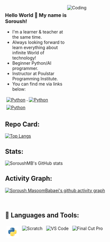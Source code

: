 <img align="right" alt="Coding" width="300" height="300" src="https://img.pikbest.com/backgrounds/20190909/future-ai-sense-technology-gif-background_2841170.jpg!c1024wm0">


### Hello World 👋 My name is Soroush!
- I'm a learner & teacher at the same time.
- Always looking forward to learn everything about infinite World of technology!
- Beginner Python/AI programmer.
- Instructor at Poulstar Programming Institute.
- You can find me via links below:

<p>
 <a href="https://github.com/SoroushMB" target="_blank" rel="noopener noreferrer"> <img src="https://images.unsplash.com/photo-1611262588019-db6cc2032da3?ixlib=rb-1.2.1&ixid=MnwxMjA3fDB8MHxwaG90by1wYWdlfHx8fGVufDB8fHx8&auto=format&fit=crop&w=774&q=80" alt="Python" height="40" style="vertical-align:top; margin:4px"> </a>
 <a href="https://linkedin.com/in/soroush-masoombabaei" target="_blank" rel="noopener noreferrer"> <img src="https://images.unsplash.com/photo-1611944212129-29977ae1398c?ixlib=rb-1.2.1&ixid=MnwxMjA3fDB8MHxwaG90by1wYWdlfHx8fGVufDB8fHx8&auto=format&fit=crop&w=774&q=80" alt="Python" height="40" style="vertical-align:top; margin:4px"></a>
 <a href="https://instagram.com/protechbites?igshid=YmMyMTA2M2Y=" target="_blank" rel="noopener noreferrer"> <img src="https://images.unsplash.com/photo-1611262588024-d12430b98920?ixlib=rb-1.2.1&ixid=MnwxMjA3fDB8MHxwaG90by1wYWdlfHx8fGVufDB8fHx8&auto=format&fit=crop&w=774&q=80" alt="Python" height="40" style="vertical-align:top; margin:4px"></a>
</p>

## Repo Card:
[![Top Langs](https://github-readme-stats.vercel.app/api/top-langs/?username=SoroushMB&langs_count=4&theme=codeSTACKr&show_icons=true)](https://github.com/SoroushMB/github-readme-stats)

## Stats:
![SoroushMB's GitHub stats](https://github-readme-stats.vercel.app/api?username=SoroushMB&theme=codeSTACKr&show_icons=true)

## Activity Graph:

[![Soroush MasoomBabaei's github activity graph](https://activity-graph.herokuapp.com/graph?username=SoroushMB&theme=material-palenight	)](https://github.com/sadafamininia99/github-readme-activity-graph)

<br />

## 🧰 Languages and Tools:
<p align="left">
<img src="https://raw.githubusercontent.com/github/explore/80688e429a7d4ef2fca1e82350fe8e3517d3494d/topics/python/python.png" alt="Python" height="40" style="vertical-align:top; margin:4px">
<img src="https://play-lh.googleusercontent.com/AmzHCh6UEelYfh9AfWXh1WIOC0Z_Z69N9bTvEi-hbRhDe7XL04xuuQfvQXCKLHSHcgVk" alt="Scratch" height="40" style="vertical-align:top; margin:4px">
<img src="https://cdn.icon-icons.com/icons2/2107/PNG/512/file_type_vscode_icon_130084.png" alt="VS Code" height="40" style="vertical-align:top; margin:4px">
<img src="https://upload.wikimedia.org/wikipedia/fa/9/9f/2015_Final_Cut_Pro_Logo.png" alt="Final Cut Pro" height="40" style="vertical-align:top; margin:4px">
</p>


